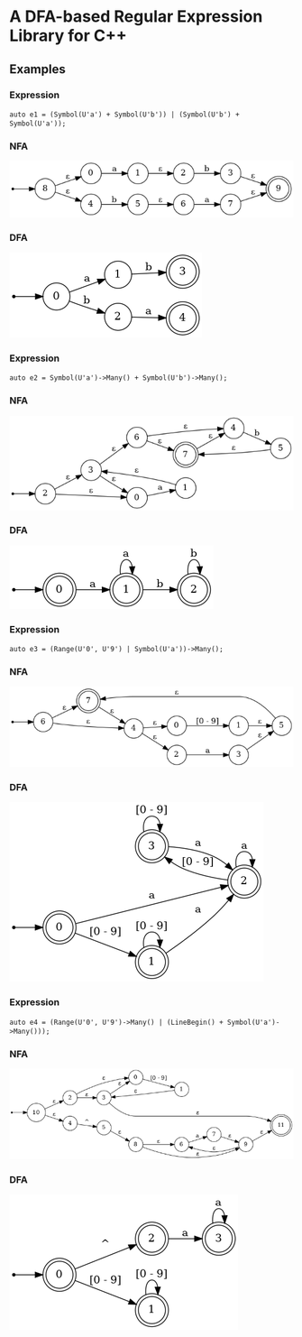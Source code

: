 # A DFA-based Regular Expression Library for C++

## Examples

### Expression

```
auto e1 = (Symbol(U'a') + Symbol(U'b')) | (Symbol(U'b') + Symbol(U'a'));
```

### NFA

![NFA1.png](docs/images/NFA1.png)

### DFA

![DFA1.png](docs/images/DFA1.png)

### Expression

```
auto e2 = Symbol(U'a')->Many() + Symbol(U'b')->Many();
```

### NFA

![NFA2.png](docs/images/NFA2.png)

### DFA

![DFA2.png](docs/images/DFA2.png)

### Expression

```
auto e3 = (Range(U'0', U'9') | Symbol(U'a'))->Many();
```

### NFA

![NFA3.png](docs/images/NFA3.png)

### DFA
![DFA3.png](docs/images/DFA3.png)

### Expression

```
auto e4 = (Range(U'0', U'9')->Many() | (LineBegin() + Symbol(U'a')->Many()));
```

### NFA

![NFA4.png](docs/images/NFA4.png)

### DFA
![DFA4.png](docs/images/DFA4.png)